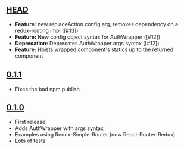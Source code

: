 ## [HEAD](https://github.com/mjrussell/redux-auth-wrapper/compare/v0.1.1...master)
- **Feature:** new replaceAction config arg, removes dependency on a redux-routing impl ([#13])
- **Feature:** New config object syntax for AuthWrapper ([#12])
- **Deprecation:** Deprecates AuthWrapper args syntax ([#12])
- **Feature:** Hoists wrapped component's statics up to the returned component

## [0.1.1](https://github.com/mjrussell/redux-auth-wrapper/compare/v0.1.0...v0.1.1)
- Fixes the bad npm publish

## [0.1.0](https://github.com/mjrussell/redux-auth-wrapper/compare/fcbf49d0abcae7075daa146c05edff1b735b3a16...v0.1.0)
- First release!
- Adds AuthWrapper with args syntax
- Examples using Redux-Simple-Router (now React-Router-Redux)
- Lots of tests
